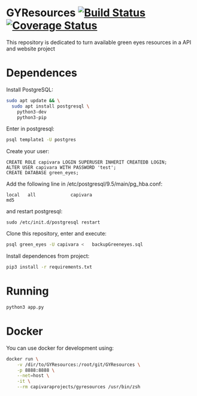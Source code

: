 # GYResources [![Build Status](https://travis-ci.org/CapivaraProjects/GYResources.svg?branch=master)](https://travis-ci.org/CapivaraProjects/GYResources) [![Coverage Status](https://coveralls.io/repos/github/CapivaraProjects/GYResources/badge.svg?branch=master)](https://coveralls.io/github/CapivaraProjects/GYResources?branch=master)
This repository is dedicated to turn available green eyes resources in a API and website project

# Dependences

Install PostgreSQL:

```zsh
sudo apt update && \
  sudo apt install postgresql \
    python3-dev
    python3-pip
```

Enter in postgresql:
```zsh
psql template1 -U postgres
```

Create your user:
```
CREATE ROLE capivara LOGIN SUPERUSER INHERIT CREATEDB LOGIN;
ALTER USER capivara WITH PASSWORD 'test';
CREATE DATABASE green_eyes;
```

Add the following line in /etc/postgresql/9.5/main/pg_hba.conf:
```
local   all             capivara                                     md5
```
and restart postgresql:

```
sudo /etc/init.d/postgresql restart
```

Clone this repository, enter and execute:

```zsh
psql green_eyes -U capivara <  	backupGreeneyes.sql
```

Install dependences from project:
```zsh
pip3 install -r requirements.txt
```

# Running
```zsh
python3 app.py
```

# Docker
You can use docker for development using:
```zsh
docker run \
    -v /dir/to/GYResources:/root/git/GYResources \
    -p 8888:8888 \
    --net=host \
    -it \
    --rm capivaraprojects/gyresources /usr/bin/zsh
```
